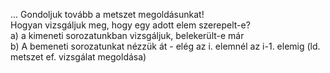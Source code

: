 ... Gondoljuk tovább a metszet megoldásunkat!  
Hogyan vizsgáljuk meg, hogy egy adott elem szerepelt-e?  
a) a kimeneti sorozatunkban vizsgáljuk, belekerült-e már   
b) A bemeneti sorozatunkat nézzük át -  elég az i. elemnél az i-1. elemig (ld. metszet ef. vizsgálat megoldása)
